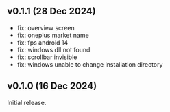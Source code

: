 ## v0.1.1 (28 Dec 2024)

* fix: overview screen
* fix: oneplus market name
* fix: fps android 14
* fix: windows dll not found
* fix: scrollbar invisible
* fix: windows unable to change installation directory

## v0.1.0 (16 Dec 2024)

Initial release.
